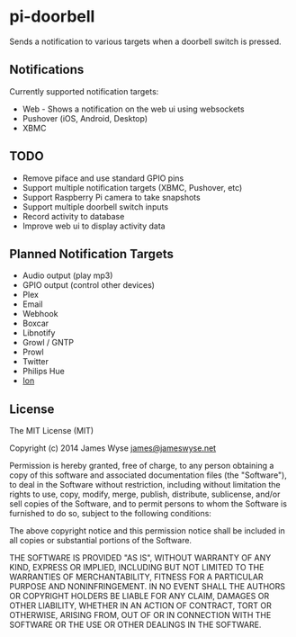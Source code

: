 # pi-doorbell

Sends a notification to various targets when a doorbell switch is pressed.

## Notifications
Currently supported notification targets:
 - Web - Shows a notification on the web ui using websockets
 - Pushover (iOS, Android, Desktop)
 - XBMC

## TODO
 - Remove piface and use standard GPIO pins
 - Support multiple notification targets (XBMC, Pushover, etc)
 - Support Raspberry Pi camera to take snapshots
 - Support multiple doorbell switch inputs
 - Record activity to database
 - Improve web ui to display activity data

## Planned Notification Targets
 - Audio output (play mp3)
 - GPIO output (control other devices)
 - Plex
 - Email
 - Webhook
 - Boxcar
 - Libnotify
 - Growl / GNTP
 - Prowl
 - Twitter
 - Philips Hue
 - [Ion](https://www.kickstarter.com/projects/lavallc/ion-a-music-detecting-mood-light-with-bluetooth-lo)


## License

The MIT License (MIT)

Copyright (c) 2014 James Wyse <james@jameswyse.net>

Permission is hereby granted, free of charge, to any person obtaining a copy of
this software and associated documentation files (the "Software"), to deal in
the Software without restriction, including without limitation the rights to
use, copy, modify, merge, publish, distribute, sublicense, and/or sell copies of
the Software, and to permit persons to whom the Software is furnished to do so,
subject to the following conditions:

The above copyright notice and this permission notice shall be included in all
copies or substantial portions of the Software.

THE SOFTWARE IS PROVIDED "AS IS", WITHOUT WARRANTY OF ANY KIND, EXPRESS OR
IMPLIED, INCLUDING BUT NOT LIMITED TO THE WARRANTIES OF MERCHANTABILITY, FITNESS
FOR A PARTICULAR PURPOSE AND NONINFRINGEMENT. IN NO EVENT SHALL THE AUTHORS OR
COPYRIGHT HOLDERS BE LIABLE FOR ANY CLAIM, DAMAGES OR OTHER LIABILITY, WHETHER
IN AN ACTION OF CONTRACT, TORT OR OTHERWISE, ARISING FROM, OUT OF OR IN
CONNECTION WITH THE SOFTWARE OR THE USE OR OTHER DEALINGS IN THE SOFTWARE.
